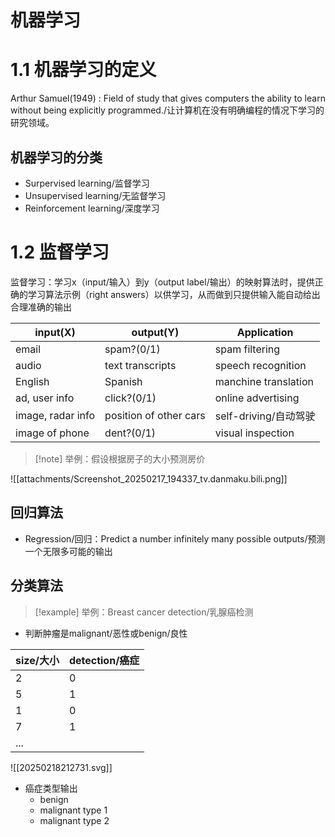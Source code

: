 
# 机器学习

# 1.1 机器学习的定义


Arthur Samuel(1949) : Field of study that gives computers the ability to learn without being explicitly programmed./让计算机在没有明确编程的情况下学习的研究领域。

## 机器学习的分类

- Surpervised learning/监督学习
- Unsupervised learning/无监督学习
- Reinforcement learning/深度学习

# 1.2 监督学习

监督学习：学习x（input/输入）到y（output label/输出）的映射算法时，提供正确的学习算法示例（right answers）以供学习，从而做到只提供输入能自动给出合理准确的输出


| input(X)          | output(Y)              | Application          |
| ----------------- | ---------------------- | -------------------- |
| email             | spam?(0/1)             | spam filtering       |
| audio             | text transcripts       | speech recognition   |
| English           | Spanish                | manchine translation |
| ad, user info     | click?(0/1)            | online advertising   |
| image, radar info | position of other cars | self-driving/自动驾驶    |
| image of phone    | dent?(0/1)             | visual inspection    |
> [!note] 举例：假设根据房子的大小预测房价


![[attachments/Screenshot_20250217_194337_tv.danmaku.bili.png]]

## 回归算法

- Regression/回归：Predict a number infinitely many possible outputs/预测一个无限多可能的输出

## 分类算法

> [!example] 举例：Breast cancer detection/乳腺癌检测
- 判断肿瘤是malignant/恶性或benign/良性

| size/大小 | detection/癌症 |
| ------- | ------------ |
| 2       | 0            |
| 5       | 1            |
| 1       | 0            |
| 7       | 1            |
| ...     |              |

![[20250218212731.svg]]
- 癌症类型输出
	- benign
	- malignant type 1
	- malignant type 2